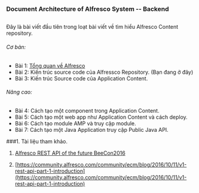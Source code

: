 ### Document Architecture of Alfresco System -- Backend
##
Đây là bài viết đầu tiên trong loạt bài viết về tìm hiểu Alfresco Content repository.

###### Cơ bản:
- Bài 1: [Tổng quan về Alfresco](http://acc.com/thomnv/alfresco/exp-1/)
- Bài 2: Kiến trúc source code của Alfressco Repository. (Bạn đang ở đây)
- Bài 3: Kiến trúc Source code của Application Content.
###### Nâng cao:
- Bài 4: Cách tạo một component trong Application Content.
- Bài 5: Cách tạo một web app như Application Content và cách deploy.
- Bài 6: Cách tạo module AMP và truy cập module.
- Bài 7: Cách tạo một Java Application truy cập Public Java API.


###1. Tài liệu tham khảo.

1. [Alfresco REST API of the future BeeCon2016](http://beecon.buzz/2016/assets/data/files/20160401001/Alfresco_REST_API_of_the_future_BeeCon2016.pdf)

2. [https://community.alfresco.com/community/ecm/blog/2016/10/11/v1-rest-api-part-1-introduction](https://community.alfresco.com/community/ecm/blog/2016/10/11/v1-rest-api-part-1-introduction)